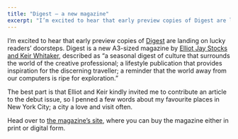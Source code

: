 ```yaml
---
title: "Digest — a new magazine"
excerpt: "I’m excited to hear that early preview copies of Digest are landing on lucky readers’ doorsteps."
---
```

<!--
<figure class="left">
    <img src="http://howells.ws/images/made/images/uploads/digest_460_307_s_c1.jpg">
</figure>
-->

I’m excited to hear that early preview copies of [Digest](http://readdigest.com/) are landing on lucky readers’ doorsteps. Digest is a new A3-sized magazine by <a href="http://viewportindustries.com/about">Elliot Jay Stocks and Keir Whitaker</a>, described as “a seasonal digest of culture that surrounds the world of the creative professional; a lifestyle publication that provides inspiration for the discerning traveller; a reminder that the world away from our computers is ripe for exploration.”

The best part is that Elliot and Keir kindly invited me to contribute an article to the debut issue, so I penned a few words about my favourite places in New York City; a city a love and visit often.

Head over to [the magazine’s site](http://readdigest.com/), where you can buy the magazine either in print or digital form.
